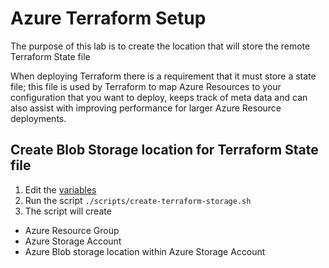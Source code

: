 # Azure Terraform Setup

The purpose of this lab is to create the location that will store the remote Terraform State file

When deploying Terraform there is a requirement that it must store a state file; this file is used by Terraform to map Azure Resources to your configuration that you want to deploy, keeps track of meta data and can also assist with improving performance for larger Azure Resource deployments.

## Create Blob Storage location for Terraform State file
1. Edit the [variables](https://github.com/thomast1906/DevOps-Journey-Using-Azure-DevOps/blob/main/Azure/create-terraform-storage.sh#L3-L4)
2. Run the script `./scripts/create-terraform-storage.sh`
3. The script will create
- Azure Resource Group
- Azure Storage Account
- Azure Blob storage location within Azure Storage Account